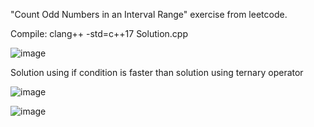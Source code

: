 "Count Odd Numbers in an Interval Range" exercise from leetcode.

Compile: clang++ -std=c++17 Solution.cpp

![image](https://user-images.githubusercontent.com/80957111/198923950-12c15975-03f2-4d13-bab6-43b69f20410e.png)

Solution using if condition is faster than solution using ternary operator
 
![image](https://user-images.githubusercontent.com/80957111/198923701-813256ed-0ad8-4bef-8a79-3c7fd5a5b7bb.png)

![image](https://user-images.githubusercontent.com/80957111/198924039-7fd4a89a-7ae5-46f4-adad-5b086e98b827.png)
